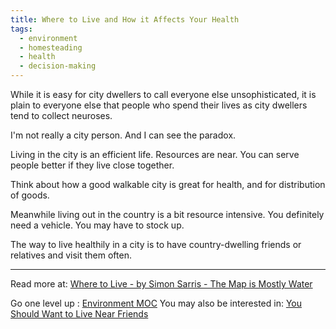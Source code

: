 ```yaml
---
title: Where to Live and How it Affects Your Health
tags:
  - environment
  - homesteading
  - health
  - decision-making
---
```


While it is easy for city dwellers to call everyone else unsophisticated, it is plain to everyone else that people who spend their lives as city dwellers tend to collect neuroses.

I'm not really a city person. And I can see the paradox.

Living in the city is an efficient life. Resources are near. You can serve people better if they live close together.

Think about how a good walkable city is great for health, and for distribution of goods.

Meanwhile living out in the country is a bit resource intensive. You definitely need a vehicle. You may have to stock up.

The way to live healthily in a city is to have country-dwelling friends or relatives and visit them often.

----

Read more at: [Where to Live - by Simon Sarris - The Map is Mostly Water](https://map.simonsarris.com/p/where-to-live)

Go one level up : [Environment MOC](Environment%20MOC)
You may also be interested in: [You Should Want to Live Near Friends](Notes/You%20Should%20Want%20to%20Live%20Near%20Friends.md)